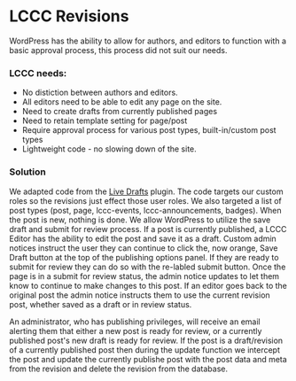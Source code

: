 # LCCC Revisions

WordPress has the ability to allow for authors, and editors to function with a basic approval process, this process did not suit our needs.

### LCCC needs:
- No distiction between authors and editors.
- All editors need to be able to edit any page on the site.
- Need to create drafts from currently published pages
- Need to retain template setting for page/post
- Require approval process for various post types, built-in/custom post types
- Lightweight code - no slowing down of the site.

### Solution
We adapted code from the [Live Drafts](https://wordpress.org/plugins/live-drafts/) plugin.
The code targets our custom roles so the revisions just effect those user roles.  We also targeted a list of post types (post, page, lccc-events, lccc-announcements, badges).  When the post is new, nothing is done.  We allow WordPress to utilize the save draft and submit for review process.
If a post is currently published, a LCCC Editor has the ability to edit the post and save it as a draft. Custom admin notices instruct the user they can continue to click the, now orange, Save Draft button at the top of the publishing options panel.  If they are ready to submit for review they can do so with the re-labled submit button.  Once the page is in a submit for review status, the admin notice updates to let them know to continue to make changes to this post.  If an editor goes back to the original post the admin notice instructs them to use the current revision post, whether saved as a draft or in review status.

An administrator, who has publishing privileges, will receive an email alerting them that either a new post is ready for review, or a currently published post's new draft is ready for review.  If the post is a draft/revision of a currently published post then during the update function we intercept the post and update the currently publishe post with the post data and meta from the revision and delete the revision from the database.

